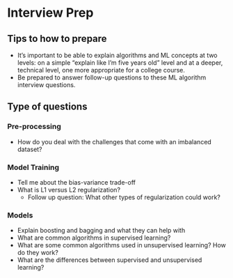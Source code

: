 # Interview Prep

## Tips to how to prepare

- It’s important to be able to explain algorithms and ML concepts at two levels: on a simple “explain like I’m five years old” level and at a deeper, technical level, one more appropriate for a college course. 
- Be prepared to answer follow-up questions to these ML algorithm interview questions.

## Type of questions

### Pre-processing

- How do you deal with the challenges that come with an imbalanced dataset?

### Model Training

- Tell me about the bias-variance trade-off
- What is L1 versus L2 regularization?
  - Follow up question: What other types of regularization could work?

### Models

- Explain boosting and bagging and what they can help with
- What are common algorithms in supervised learning?
-  What are some common algorithms used in unsupervised learning? How do they work?
-  What are the differences between supervised and unsupervised learning?
